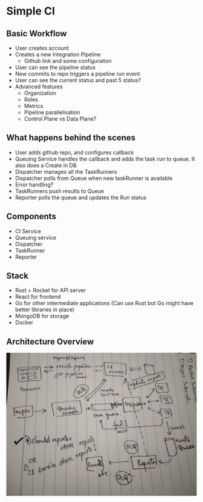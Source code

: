 # Simple CI

## Basic Workflow

- User creates account
- Creates a new Integration Pipeline
  - Github link and some configuration
- User can see the pipeline status
- New commits to repo triggers a pipeline run event
- User can see the current status and past 5 status?
- Advanced features
  - Organization
  - Roles
  - Metrics
  - Pipeline parallelisation
  - Control Plane vs Data Plane?

## What happens behind the scenes

- User adds github repo, and configures callback
- Queuing Service handles the callback and adds the task run to queue. It also does a Create in DB
- Dispatcher manages all the TaskRunners
- Dispatcher polls from Queue when new taskRunner is available
- Error handling?
- TaskRunners push results to Queue
- Reporter polls the queue and updates the Run status

## Components

- CI Service
- Queuing service
- Dispatcher
- TaskRunner
- Reporter

## Stack

- Rust + Rocket for API server
- React for frontend
- Go for other intermediate applications (Can use Rust but Go might have better libraries in place)
- MongoDB for storage
- Docker

## Architecture Overview

![Architecture Image](./docs/Architecture.jpeg)
